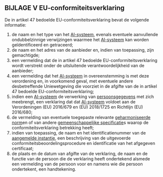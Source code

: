 ## BIJLAGE V EU-conformiteitsverklaring

De in artikel 47 bedoelde EU-conformiteitsverklaring bevat de volgende informatie:

1. de naam en het type van het [AI-systeem](a3.md#^ai-systeem), evenals eventuele aanvullende ondubbelzinnige verwijzingen waarmee het [AI-systeem](a3.md#^ai-systeem) kan worden geïdentificeerd en getraceerd;
2. de naam en het adres van de aanbieder en, indien van toepassing, zijn gemachtigde;
3. een vermelding dat de in artikel 47 bedoelde EU-conformiteitsverklaring wordt verstrekt onder de uitsluitende verantwoordelijkheid van de aanbieder;
4. een vermelding dat het [AI-systeem](a3.md#^ai-systeem) in overeenstemming is met deze verordening en, in voorkomend geval, met eventuele andere desbetreffende Uniewetgeving die voorziet in de afgifte van de in artikel 47 bedoelde EU-conformiteitsverklaring;
5. indien een [AI-systeem](a3.md#^ai-systeem) de verwerking van [persoonsgegevens](a3.md#^persg) met zich meebrengt, een verklaring dat dat [AI-systeem](a3.md#^ai-systeem) voldoet aan de Verordeningen (EU) 2016/679 en (EU) 2018/1725 en Richtlijn (EU) 2016/680;
6. de vermelding van eventuele toegepaste relevante [geharmoniseerde norm](a3.md#^hnorm)en of van andere [gemeenschappelijke specificatie](a3.md#^gespec)s waarop de conformiteitsverklaring betrekking heeft;
7. indien van toepassing, de naam en het identificatienummer van de [aangemelde instantie](a3.md#^aanins), een beschrijving van de uitgevoerde conformiteitsbeoordelingsprocedure en identificatie van het afgegeven certificaat;
8. de plaats en de datum van afgifte van de verklaring, de naam en de functie van de persoon die de verklaring heeft ondertekend alsmede een vermelding van de persoon voor en namens wie die persoon ondertekent, een handtekening.
